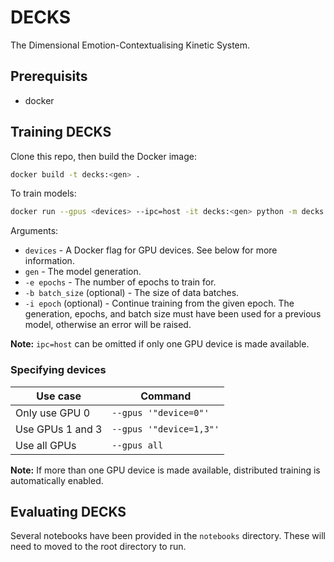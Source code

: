 # DECKS

The Dimensional Emotion-Contextualising Kinetic System.

## Prerequisits

- docker

## Training DECKS

Clone this repo, then build the Docker image:

```sh
docker build -t decks:<gen> .
```

To train models:

```sh
docker run --gpus <devices> --ipc=host -it decks:<gen> python -m decks <gen> <-e epochs> [-b batch_size] [-i epoch]
```

Arguments:

- `devices` - A Docker flag for GPU devices. See below for more information.
- `gen` - The model generation.
- `-e epochs` - The number of epochs to train for.
- `-b batch_size` (optional) - The size of data batches.
- `-i epoch` (optional) - Continue training from the given epoch. The generation, epochs, and batch size must have been used for a previous model, otherwise an error will be raised.

**Note:** `ipc=host` can be omitted if only one GPU device is made available.

### Specifying devices

| Use case         | Command                 |
| ---------------- | ----------------------- |
| Only use GPU 0   | `--gpus '"device=0"'`   |
| Use GPUs 1 and 3 | `--gpus '"device=1,3"'` |
| Use all GPUs     | `--gpus all`            |

**Note:** If more than one GPU device is made available, distributed training is automatically enabled.

## Evaluating DECKS

Several notebooks have been provided in the `notebooks` directory.
These will need to moved to the root directory to run.
